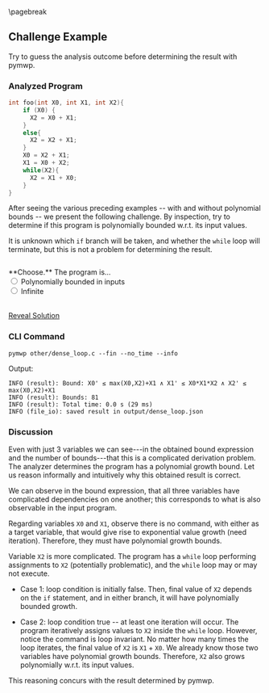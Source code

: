 \pagebreak

## Challenge Example

Try to guess the analysis outcome before determining the result with pymwp.

### Analyzed Program

```c
int foo(int X0, int X1, int X2){
    if (X0) {
      X2 = X0 + X1;
    }
    else{
      X2 = X2 + X1;
    }
    X0 = X2 + X1;
    X1 = X0 + X2;
    while(X2){
      X2 = X1 + X0;
    }
}
```

After seeing the various preceding examples -- with and without polynomial bounds -- we present the following challenge.
By inspection, try to determine if this program is polynomially bounded w.r.t. its input values.

It is unknown which `if` branch will be taken, and whether the `while` loop will terminate,
but this is not a problem for determining the result.


<div class="challenge" style="margin-top:2em">
**Choose.** The program is...
 
<div class="form-check">
  <input class="form-check-input" type="radio" name="flexRadio" id="P required" required>
  <label class="form-check-label" for="flexRadioDefault1">Polynomially bounded in inputs</label>
</div>
<div class="form-check">
  <input class="form-check-input" type="radio" name="flexRadio" id="Infinite">
  <label class="form-check-label" for="flexRadioDefault2">Infinite</label>
</div>

<br/>

<a class="btn btn-primary" data-bs-toggle="collapse" href="#solution" role="button" aria-expanded="true"
aria-controls="solution">Reveal Solution</a>
</div>


<div class="collapse" id="solution"> 

### CLI Command

```console
pymwp other/dense_loop.c --fin --no_time --info
```

Output:

```text
INFO (result): Bound: X0' ≤ max(X0,X2)+X1 ∧ X1' ≤ X0*X1*X2 ∧ X2' ≤ max(X0,X2)+X1
INFO (result): Bounds: 81
INFO (result): Total time: 0.0 s (29 ms)
INFO (file_io): saved result in output/dense_loop.json
```

### Discussion

Even with just 3 variables we can see---in the obtained bound expression and the number of bounds---that this is a complicated derivation problem.
The analyzer determines the program has a polynomial growth bound. 
Let us reason informally and intuitively why this obtained result is correct.

We can observe in the bound expression, that all three variables have complicated dependencies on one another; 
this corresponds to what is also observable in the input program.

Regarding variables $\texttt{X0}$ and $\texttt{X1}$,
observe there is no command, with either as a target variable, that would give rise to exponential value growth (need iteration).
Therefore, they must have polynomial growth bounds.

Variable $\texttt{X2}$ is more complicated.
The program has a `while` loop performing assignments to $\texttt{X2}$ (potentially problematic), and the `while` loop may or may not execute.

* Case 1: loop condition is initially false.
  Then, final value of $\texttt{X2}$ depends on the `if` statement, and in either branch, it will have polynomially bounded growth.

* Case 2: loop condition true -- at least one iteration will occur.
  The program iteratively assigns values to $\texttt{X2}$  inside the `while` loop.
  However, notice the command is loop invariant.
  No matter how many times the loop iterates, the final value of $\texttt{X2}$ is $\texttt{X1} + \texttt{X0}$.
  We already know those two variables have polynomial growth bounds.
  Therefore, $\texttt{X2}$ also grows polynomially w.r.t. its input values.

This reasoning concurs with the result determined by pymwp.

</div>
